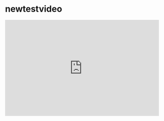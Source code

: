 # newtestvideo

<div style="width:100%;height:0px;position:relative;padding-bottom:62.500%;"><iframe src="https://streamable.com/e/6vs95i" frameborder="0" width="100%" height="100%" allowfullscreen style="width:100%;height:100%;position:absolute;left:0px;top:0px;overflow:hidden;"></iframe></div>
